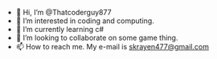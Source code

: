 - 👋 Hi, I’m @Thatcoderguy877
- 👀 I’m interested in coding and computing.
- 🌱 I’m currently learning c#
- 💞️ I’m looking to collaborate on some game thing.
- 📫 How to reach me. My e-mail is skrayen477@gmail.com

<!---
Thatcoderguy877/Thatcoderguy877 is a ✨ special ✨ repository because its `README.md` (this file) appears on your GitHub profile.
You can click the Preview link to take a look at your changes.
--->
